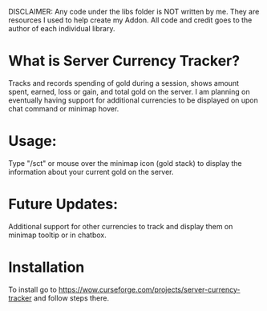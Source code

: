 DISCLAIMER: Any code under the libs folder is NOT written by me. They are resources I used to help create my Addon. All code and credit goes to the author of each individual library.

# What is Server Currency Tracker?
Tracks and records spending of gold during a session, shows amount spent, earned, loss or gain, and total gold on the server. I am planning on eventually having support for additional currencies to be displayed on upon chat command or minimap hover.

# Usage:
Type "/sct" or mouse over the minimap icon (gold stack) to display the information about your current gold on the server.

# Future Updates:
Additional support for other currencies to track and display them on minimap tooltip or in chatbox.

# Installation
To install go to https://wow.curseforge.com/projects/server-currency-tracker and follow steps there.
